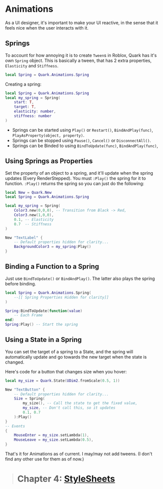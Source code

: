 # Animations
As a UI designer, it's important to make your UI reactive, in the sense that it feels nice when the user interacts with it.

## Springs
To account for how annoying it is to create `Tween`s in Roblox, Quark has it's own `Spring` object. This is basically a tween, that has 2 extra properties, `Elasticity` and `Stiffness`.

```lua
local Spring = Quark.Animations.Spring
```
Creating a spring:
```lua
local Spring = Quark.Animations.Spring
local my_spring = Spring(
    start: T,
    target: T,
    elasticity: number,
    stiffness: number
)
```
- Springs can be started using `Play()` or `Restart()`, `BindAndPlay(func)`, `PlayAsProperty(object, property)`.
- Springs can be stopped using `Pause()`, `Cancel()` or `DisconnectAll()`.
- Springs can be Binded to using `BindToUpdate(func)`, `BindAndPlay(func)`, 

## Using Springs as Properties
Set the property of an object to a spring, and it'll update when the spring updates (Every RenderStepped).
You must `:Play()` the spring for it to function. `:Play()` returns the spring so you can just do the following:
```lua
local New = Quark.New
local Spring = Quark.Animations.Spring

local my_spring = Spring(
    Color3.new(0,0,0), -- Transition from Black -> Red,
    Color3.new(1,0,0),
    0.1, -- Elasticity
    0.7  -- Stiffness
)

New "TextLabel" {
    -- Default properties hidden for clarity...
    BackgroundColor3 = my_spring:Play()
}
```
## Binding a Function to a Spring
Just use `BindToUpdate()` or `BindAndPlay()`. The latter also plays the spring before binding.
```lua
local Spring = Quark.Animations.Spring(
    --[[ Spring Properties Hidden for clarity]]
)

Spring:BindToUpdate(function(value)
    -- Each Frame
end)
Spring:Play() -- Start the spring
```
## Using a State in a Spring
You can set the target of a spring to a State, and the spring will automatically update and go towards the new target when the state is changed.

Here's code for a button that changes size when you hover:
```lua
local my_size = Quark.State(UDim2.fromScale(0.5, 1))

New "TextButton" {
    -- Default properties hidden for clarity...
    Size = Spring(
        my_size(), -- Call the state to get the fixed value,
        my_size, -- Don't call this, so it updates
        0.1, 0.7
    ):Play()
}
-- Events
{
    MouseEnter = my_size.setLambda(1),
    MouseLeave = my_size.setLambda(0.5),
}
```

That's it for Animations as of current. I may/may not add tweens. (I don't find any other use for them as of now.)

> # Chapter 4: [StyleSheets](4.StyleSheets.md)